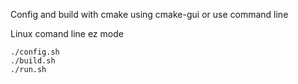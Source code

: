 Config and build with cmake using cmake-gui or use command line

Linux comand line ez mode

    ./config.sh
    ./build.sh
    ./run.sh
